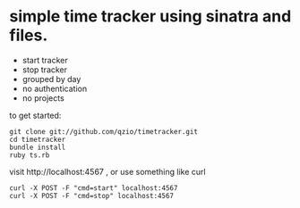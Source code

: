 # simple time tracker using sinatra and files.

 - start tracker
 - stop tracker
 - grouped by day
 - no authentication
 - no projects

to get started:

    git clone git://github.com/qzio/timetracker.git
    cd timetracker
    bundle install
    ruby ts.rb


visit http://localhost:4567 , or use something like curl

    curl -X POST -F "cmd=start" localhost:4567
    curl -X POST -F "cmd=stop" localhost:4567
